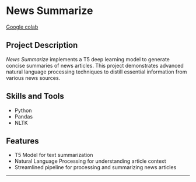 # News Summarize

[Google colab](https://colab.research.google.com/drive/1nKc76t5Sb9b8Ez1BKQ7_D1-W-PsVMauX?usp=drive_link)

## Project Description
*News Summarize* implements a T5 deep learning model to generate concise summaries of news articles. This project demonstrates advanced natural language processing techniques to distill essential information from various news sources.

## Skills and Tools
- Python
- Pandas
- NLTK

## Features
- T5 Model for text summarization
- Natural Language Processing for understanding article context
- Streamlined pipeline for processing and summarizing news articles

---

